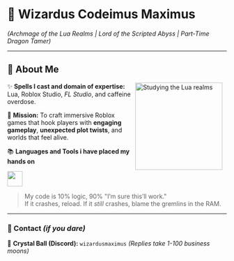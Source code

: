 # 🔮 Wizardus Codeimus Maximus
*(Archmage of the Lua Realms | Lord of the Scripted Abyss | Part-Time Dragon Tamer)*  

---

## 🧙 About Me

<p>
  <img 
    align="right" 
    alt="Studying the Lua realms" 
    height="200" 
    style="padding-right: 10px;" 
    src="https://arthive.com/res/media/img/oy800/work/b80/134330.webp"
</p> 
    
✨ **Spells I cast and domain of expertise:** Lua, Roblox Studio, *FL Studio*, and caffeine overdose.  

🎩 **Mission:** To craft immersive Roblox games that hook players with **engaging gameplay**, **unexpected plot twists**, and worlds that feel alive.  

📚 **Languages and Tools i have placed my hands on**
<p>
  <img
    height="35"
    src="https://github.com/user-attachments/assets/9638aa2b-ed44-4e13-8cca-a97a8585d44d"
</p>



> My code is 10% logic, 90% "I’m sure this’ll work."  
>  If it crashes, reload. If it *still* crashes, blame the gremlins in the RAM.

---

### 🌌 Contact *(if you dare)*  
🔮 **Crystal Ball (Discord):** `wizardusmaximus` *(Replies take 1-100 business moons)*
